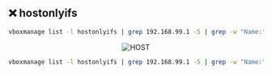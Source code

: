 ## ❌ hostonlyifs

```bash
vboxmanage list -l hostonlyifs | grep 192.168.99.1 -5 | grep -w "Name:" |  awk '{$1=""; print $0}'
```

<p align="center">
  <img alt="HOST" src="data/hostonlyifs.png">
</p>

```bash
vboxmanage list -l hostonlyifs | grep 192.168.99.1 -5 | grep -w "Name:" |  awk '{$1=""; print $0}'  | xargs -l vboxmanage hostonlyif remove
```
